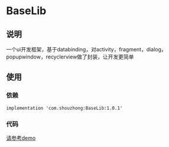 # BaseLib

## 说明
一个ui开发框架，基于databinding，对activity，fragment，dialog，popupwindow，recyclerview做了封装，让开发更简单

## 使用
### 依赖
```
implementation 'com.shouzhong:BaseLib:1.0.1'
```
### 代码
[请参考demo](https://github.com/shouzhong/BaseLib/tree/master/app/src/main)